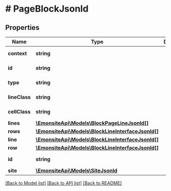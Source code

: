 # # PageBlockJsonld

## Properties

Name | Type | Description | Notes
------------ | ------------- | ------------- | -------------
**context** | **string** |  | [optional] [readonly]
**id** | **string** |  | [optional] [readonly]
**type** | **string** |  | [optional] [readonly]
**lineClass** | **string** |  | [optional] [readonly]
**cellClass** | **string** |  | [optional] [readonly]
**lines** | [**\EmonsiteApi\Models\BlockPageLineJsonld[]**](BlockPageLineJsonld.md) |  | [optional]
**rows** | [**\EmonsiteApi\Models\BlockLineInterfaceJsonld[]**](BlockLineInterfaceJsonld.md) |  | [optional]
**line** | [**\EmonsiteApi\Models\BlockLineInterfaceJsonld[]**](BlockLineInterfaceJsonld.md) |  | [optional]
**row** | [**\EmonsiteApi\Models\BlockLineInterfaceJsonld[]**](BlockLineInterfaceJsonld.md) |  | [optional]
**id** | **string** |  | [optional] [readonly]
**site** | [**\EmonsiteApi\Models\SiteJsonld**](SiteJsonld.md) |  | [optional]

[[Back to Model list]](../../README.md#models) [[Back to API list]](../../README.md#endpoints) [[Back to README]](../../README.md)
